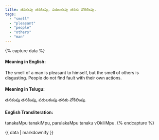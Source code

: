 ```yaml
---
title: తనకంపు తనకింపు, పరులకంపు తనకు వోకిలింపు.
tags:
  - "smell"
  - "pleasant"
  - "people"
  - "others"
  - "man"
---
```


{% capture data %}
#### Meaning in English:
The smell of a man is pleasant to himself, but the smell of others is disgusting.
People do not find fault with their own actions.

#### Meaning in Telugu:
తనకంపు తనకింపు, పరులకంపు తనకు వోకిలింపు.

#### English Transliteration:
tanakaMpu tanakiMpu, parulakaMpu tanaku vOkiliMpu.
{% endcapture %}

{{ data | markdownify }}

